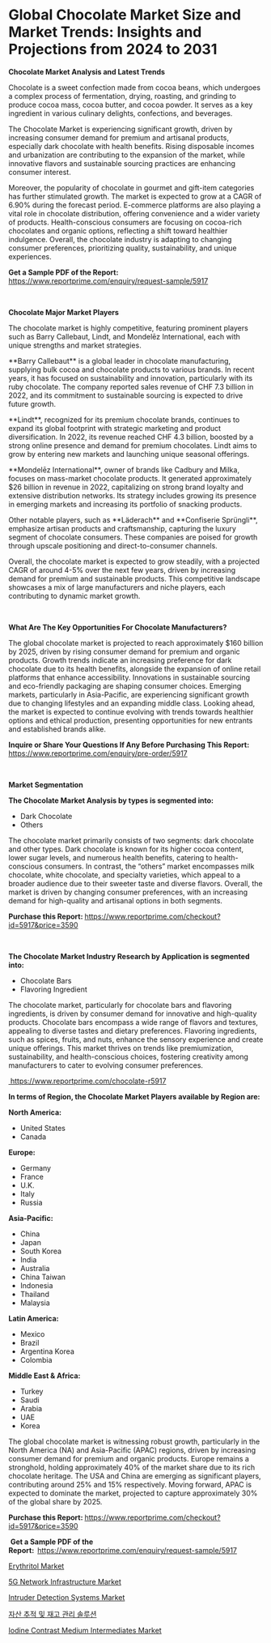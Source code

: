 <p><h1>Global Chocolate Market Size and Market Trends: Insights and Projections from 2024 to 2031</h1></p><p><strong>Chocolate Market Analysis and Latest Trends</strong></p>
<p><p>Chocolate is a sweet confection made from cocoa beans, which undergoes a complex process of fermentation, drying, roasting, and grinding to produce cocoa mass, cocoa butter, and cocoa powder. It serves as a key ingredient in various culinary delights, confections, and beverages. </p><p>The Chocolate Market is experiencing significant growth, driven by increasing consumer demand for premium and artisanal products, especially dark chocolate with health benefits. Rising disposable incomes and urbanization are contributing to the expansion of the market, while innovative flavors and sustainable sourcing practices are enhancing consumer interest. </p><p>Moreover, the popularity of chocolate in gourmet and gift-item categories has further stimulated growth. The market is expected to grow at a CAGR of 6.90% during the forecast period. E-commerce platforms are also playing a vital role in chocolate distribution, offering convenience and a wider variety of products. Health-conscious consumers are focusing on cocoa-rich chocolates and organic options, reflecting a shift toward healthier indulgence. Overall, the chocolate industry is adapting to changing consumer preferences, prioritizing quality, sustainability, and unique experiences.</p></p>
<p><strong>Get a Sample PDF of the Report:&nbsp;</strong> <a href="https://www.reportprime.com/enquiry/request-sample/5917">https://www.reportprime.com/enquiry/request-sample/5917</a></p>
<p>&nbsp;</p>
<p><strong>Chocolate Major Market Players</strong></p>
<p><p>The chocolate market is highly competitive, featuring prominent players such as Barry Callebaut, Lindt, and Mondelēz International, each with unique strengths and market strategies. </p><p>**Barry Callebaut** is a global leader in chocolate manufacturing, supplying bulk cocoa and chocolate products to various brands. In recent years, it has focused on sustainability and innovation, particularly with its ruby chocolate. The company reported sales revenue of CHF 7.3 billion in 2022, and its commitment to sustainable sourcing is expected to drive future growth.</p><p>**Lindt**, recognized for its premium chocolate brands, continues to expand its global footprint with strategic marketing and product diversification. In 2022, its revenue reached CHF 4.3 billion, boosted by a strong online presence and demand for premium chocolates. Lindt aims to grow by entering new markets and launching unique seasonal offerings.</p><p>**Mondelēz International**, owner of brands like Cadbury and Milka, focuses on mass-market chocolate products. It generated approximately $26 billion in revenue in 2022, capitalizing on strong brand loyalty and extensive distribution networks. Its strategy includes growing its presence in emerging markets and increasing its portfolio of snacking products.</p><p>Other notable players, such as **Läderach** and **Confiserie Sprüngli**, emphasize artisan products and craftsmanship, capturing the luxury segment of chocolate consumers. These companies are poised for growth through upscale positioning and direct-to-consumer channels.</p><p>Overall, the chocolate market is expected to grow steadily, with a projected CAGR of around 4-5% over the next few years, driven by increasing demand for premium and sustainable products. This competitive landscape showcases a mix of large manufacturers and niche players, each contributing to dynamic market growth.</p></p>
<p>&nbsp;</p>
<p><strong>What Are The Key Opportunities For Chocolate Manufacturers?</strong></p>
<p><p>The global chocolate market is projected to reach approximately $160 billion by 2025, driven by rising consumer demand for premium and organic products. Growth trends indicate an increasing preference for dark chocolate due to its health benefits, alongside the expansion of online retail platforms that enhance accessibility. Innovations in sustainable sourcing and eco-friendly packaging are shaping consumer choices. Emerging markets, particularly in Asia-Pacific, are experiencing significant growth due to changing lifestyles and an expanding middle class. Looking ahead, the market is expected to continue evolving with trends towards healthier options and ethical production, presenting opportunities for new entrants and established brands alike.</p></p>
<p><strong>Inquire or Share Your Questions If Any Before Purchasing This Report:</strong> <a href="https://www.reportprime.com/enquiry/pre-order/5917">https://www.reportprime.com/enquiry/pre-order/5917</a></p>
<p>&nbsp;</p>
<p><strong>Market Segmentation</strong></p>
<p><strong>The Chocolate Market Analysis by types is segmented into:</strong></p>
<p><ul><li>Dark Chocolate</li><li>Others</li></ul></p>
<p><p>The chocolate market primarily consists of two segments: dark chocolate and other types. Dark chocolate is known for its higher cocoa content, lower sugar levels, and numerous health benefits, catering to health-conscious consumers. In contrast, the “others” market encompasses milk chocolate, white chocolate, and specialty varieties, which appeal to a broader audience due to their sweeter taste and diverse flavors. Overall, the market is driven by changing consumer preferences, with an increasing demand for high-quality and artisanal options in both segments.</p></p>
<p><strong>Purchase this Report:&nbsp;</strong><a href="https://www.reportprime.com/checkout?id=5917&price=3590">https://www.reportprime.com/checkout?id=5917&price=3590</a></p>
<p>&nbsp;</p>
<p><strong>The Chocolate Market Industry Research by Application is segmented into:</strong></p>
<p><ul><li>Chocolate Bars</li><li>Flavoring Ingredient</li></ul></p>
<p><p>The chocolate market, particularly for chocolate bars and flavoring ingredients, is driven by consumer demand for innovative and high-quality products. Chocolate bars encompass a wide range of flavors and textures, appealing to diverse tastes and dietary preferences. Flavoring ingredients, such as spices, fruits, and nuts, enhance the sensory experience and create unique offerings. This market thrives on trends like premiumization, sustainability, and health-conscious choices, fostering creativity among manufacturers to cater to evolving consumer preferences.</p></p>
<p><a href="https://www.reportprime.com/chocolate-r5917">&nbsp;https://www.reportprime.com/chocolate-r5917</a></p>
<p><strong>In terms of Region, the Chocolate Market Players available by Region are:</strong></p>
<p>
    <p> <strong> North America: </strong>
        <ul>
            <li>United States</li>
            <li>Canada</li>
        </ul>
        </p> 
    <p> <strong> Europe: </strong>
        <ul>
            <li>Germany</li>
            <li>France</li>
            <li>U.K.</li>
            <li>Italy</li>
            <li>Russia</li>
        </ul>
        </p> 
    <p> <strong> Asia-Pacific: </strong>
        <ul>
            <li>China</li>
            <li>Japan</li>
            <li>South Korea</li>
            <li>India</li>
            <li>Australia</li>
            <li>China Taiwan</li>
            <li>Indonesia</li>
            <li>Thailand</li>
            <li>Malaysia</li>
        </ul>
        </p> 
    <p> <strong> Latin America: </strong>
        <ul>
            <li>Mexico</li>
            <li>Brazil</li>
            <li>Argentina Korea</li>
            <li>Colombia</li>
        </ul>
        </p> 
    <p> <strong> Middle East & Africa: </strong>
        <ul>
            <li>Turkey</li>
            <li>Saudi</li>
            <li>Arabia</li>
            <li>UAE</li>
            <li>Korea</li>
        </ul>
    </p>
    </p>
<p><p>The global chocolate market is witnessing robust growth, particularly in the North America (NA) and Asia-Pacific (APAC) regions, driven by increasing consumer demand for premium and organic products. Europe remains a stronghold, holding approximately 40% of the market share due to its rich chocolate heritage. The USA and China are emerging as significant players, contributing around 25% and 15% respectively. Moving forward, APAC is expected to dominate the market, projected to capture approximately 30% of the global share by 2025.</p></p>
<p><strong>Purchase this Report: </strong><a href="https://www.reportprime.com/checkout?id=5917&price=3590">https://www.reportprime.com/checkout?id=5917&price=3590</a></p>
<p>&nbsp;<strong>Get a Sample PDF of the Report:&nbsp;&nbsp;</strong><a href="https://www.reportprime.com/enquiry/request-sample/5917">https://www.reportprime.com/enquiry/request-sample/5917</a></p>
<p><strong></strong></p>
<p><p><a href="https://github.com/LaurenHoover80/Market-Research-Report-List-1/blob/main/erythritol-market.md">Erythritol Market</a></p><p><a href="https://www.linkedin.com/pulse/5g-network-infrastructure-market-global-insights-sales-ol7kc?trackingId=WSXPNaXvT4W7tMPa9jRf0Q%3D%3D">5G Network Infrastructure Market</a></p><p><a href="https://medium.com/@maudeefields042024/intruder-detection-systems-market-size-is-growing-at-cagr-of-11-8-97ddfaeaad45">Intruder Detection Systems Market</a></p><p><a href="https://medium.com/@ejuynpri79/%EC%A7%80%EC%97%AD-%EB%B0%8F-%EA%B8%80%EB%A1%9C%EB%B2%8C-%ED%8A%B8%EB%A0%8C%EB%93%9C%EA%B0%80-2024%EB%85%84%EB%B6%80%ED%84%B0-2031%EB%85%84%EA%B9%8C%EC%A7%80-%EC%9E%90%EC%82%B0-%EC%B6%94%EC%A0%81-%EB%B0%8F-%EC%9E%AC%EA%B3%A0-%EA%B4%80%EB%A6%AC-%EC%86%94%EB%A3%A8%EC%85%98-%EC%8B%9C%EC%9E%A5%EC%97%90-%EC%96%B4%EB%96%A4-%EC%98%81%ED%96%A5%EC%9D%84-%EB%AF%B8%EC%B9%98%EA%B3%A0-%EC%9E%88%EB%8A%94%EA%B0%80-a3b4835bd990">자산 추적 및 재고 관리 솔루션</a></p><p><a href="https://issuu.com/reportprime-2/docs/iodine-contrast-medium-intermediate_8e33a21dffd59a">Iodine Contrast Medium Intermediates Market</a></p></p>